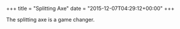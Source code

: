+++
title = "Splitting Axe"
date = "2015-12-07T04:29:12+00:00"
+++

The splitting axe is a game changer.
			